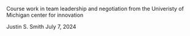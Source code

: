 Course work in team leadership and negotiation from the Univeristy of Michigan center for innovation

Justin S. Smith
July 7, 2024
